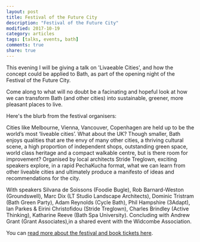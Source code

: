 ```yaml
---
layout: post
title: Festival of the Future City
description: "Festival of the Future City"
modified: 2017-10-19
category: articles
tags: [talks, events, bath]
comments: true
share: true
---
```


This evening I will be giving a talk on 'Livaeable Cities', and how the concept could be applied to Bath,
as part of the opening night of the Festival of the Future City.

Come along to what will no doubt be a facinating and hopeful look at how we can transform Bath (and other
cities) into sustainable, greener, more pleasant places to live.

Here's the blurb from the festival organisers:

Cities like Melbourne, Vienna, Vancouver, Copenhagen are held up to be the world’s most ‘liveable cities’.
What about the UK? Though smaller, Bath enjoys qualities that are the envy of many other cities, a thriving
cultural scene, a high proportion of independent shops, outstanding green space, world class heritage and a
compact walkable centre, but is there room for improvement? Organised by local architects Stride Treglown,
exciting speakers explore, in a rapid PechaKucha format, what we can learn from other liveable cities and
ultimately produce a manifesto of ideas and recommendations for the city.

With speakers Silvana de Soissons (Foodie Bugle), Rob Barnard-Weston (Groundswell), Marc Dix (LT Studio
Landscape Architects), Dominic Tristram
(Bath Green Party), Adam Reynolds (Cycle Bath), Phil Hampshire (3Adapt), Ian Parkes & Eirini Christofidou
(Stride Treglown), Charles Brindley (Active Thinking), Katharine Reeve (Bath Spa University).
Concluding with Andrew Grant (Grant Associates),in a shared event with the Widcombe Association.

You can <a href="https://www.edgearts.org/whats-on/talks/liveable-cities/">read more about the festival and book
tickets here</a>.
